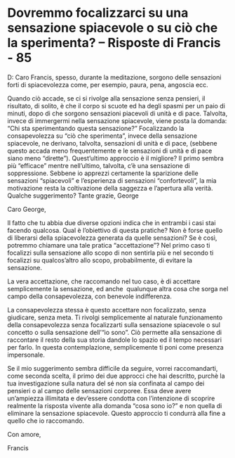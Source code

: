 # Dovremmo focalizzarci su una sensazione spiacevole o su ciò che la sperimenta? – Risposte di Francis - 85

D: Caro Francis, spesso, durante la meditazione, sorgono delle sensazioni forti di spiacevolezza come, per esempio, paura, pena, angoscia ecc. 

Quando ciò accade, se ci si rivolge alla sensazione senza pensieri, il risultato, di solito, è che il corpo si scuote ed ha degli spasmi per un paio di minuti, dopo di che sorgono sensazioni piacevoli di unità e di pace. Talvolta, invece di immergermi nella sensazione spiacevole, viene posta la domanda: “Chi sta sperimentando questa sensazione?” Focalizzando la consapevolezza su “ciò che sperimenta”, invece della sensazione spiacevole, ne derivano, talvolta, sensazioni di unità e di pace, (sebbene questo accada meno frequentemente e le sensazioni di unità e di pace siano meno “dirette”). Quest’ultimo approccio è il migliore? Il primo sembra più “efficace” mentre nell’ultimo, talvolta, c’è una sensazione di soppressione. Sebbene io apprezzi certamente la sparizione delle sensazioni “spiacevoli” e l’esperienza di sensazioni “confortevoli”, la mia motivazione resta la coltivazione della saggezza e l’apertura alla verità. Qualche suggerimento? Tante grazie, George

Caro George,

Il fatto che tu abbia due diverse opzioni indica che in entrambi i casi stai facendo qualcosa. Qual è l’obiettivo di questa pratiche? Non è forse quello di liberarsi della spiacevolezza generata da quelle sensazioni? Se è così, potremmo chiamare una tale pratica “accettazione”? Nel primo caso ti focalizzi sulla sensazione allo scopo di non sentirla più e nel secondo ti focalizzi su qualcos’altro allo scopo, probabilmente, di evitare la sensazione.

La vera accettazione, che raccomando nel tuo caso, è di accettare semplicemente la sensazione, ed anche  qualunque altra cosa che sorga nel campo della consapevolezza, con benevole indifferenza. 

La consapevolezza stessa è questo accettare non focalizzato, senza giudicare, senza meta. Ti rivolgi semplicemente al naturale funzionamento della consapevolezza senza focalizzarti sulla sensazione spiacevole o sul concetto o sulla sensazione dell’“io sono”. Ciò permette alla sensazione di raccontare il resto della sua storia dandole lo spazio ed il tempo necessari per farlo. In questa contemplazione, semplicemente ti poni come presenza impersonale.

Se il mio suggerimento sembra difficile da seguire, vorrei raccomandarti, come seconda scelta, il primo dei due approcci che hai descritto, purchè la tua investigazione sulla natura del sé non sia confinata al campo dei pensieri o al campo delle sensazioni corporee. Essa deve avere un’ampiezza illimitata e dev’essere condotta con l’intenzione di scoprire realmente la risposta vivente alla domanda “cosa sono io?” e non quella di eliminare la sensazione spiacevole. Questo approccio ti condurrà alla fine a quello che io raccomando.

Con amore,

Francis

